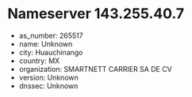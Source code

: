 # Nameserver 143.255.40.7

* as_number: 265517
* name: Unknown
* city: Huauchinango
* country: MX
* organization: SMARTNETT CARRIER SA DE CV
* version: Unknown
* dnssec: Unknown
